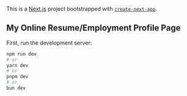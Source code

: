This is a [Next.js](https://nextjs.org/) project bootstrapped with [`create-next-app`](https://github.com/vercel/next.js/tree/canary/packages/create-next-app).

## My Online Resume/Employment Profile Page

First, run the development server:

```bash
npm run dev
# or
yarn dev
# or
pnpm dev
# or
bun dev
```

